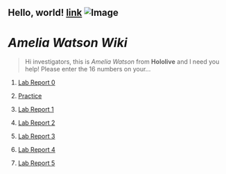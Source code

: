 **Hello, world!**
[link](https://youtu.be/GZqizez1Dzs)
![Image](https://static.miraheze.org/hololivewiki/thumb/e/e8/Watson_Amelia_-_Portrait_01.png/580px-Watson_Amelia_-_Portrait_01.png)
---
# _Amelia Watson Wiki_
> Hi investigators, this is _Amelia Watson_ from **Hololive** and I need you help! Please enter the 16 numbers on your...


1) [Lab Report 0](https://valval144.github.io/cse15l-lab-reports/individual-lab-report-1.html)

2) [Practice](https://valval144.github.io/cse15l-lab-reports/practice.html)

3) [Lab Report 1](https://valval144.github.io/cse15l-lab-reports/individual-lab-report-1.html)

4) [Lab Report 2](https://valval144.github.io/cse15l-lab-reports/LabReport2.html)

5) [Lab Report 3](https://valval144.github.io/cse15l-lab-reports/LabReport3.html)

6) [Lab Report 4](https://valval144.github.io/cse15l-lab-reports/LabReport4.html)

7) [Lab Report 5](https://valval144.github.io/cse15l-lab-reports/LabReport5.html)
